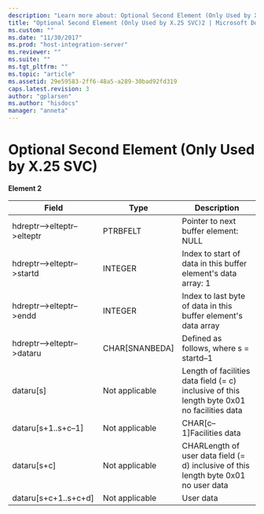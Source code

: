 ```yaml
---
description: "Learn more about: Optional Second Element (Only Used by X.25 SVC)"
title: "Optional Second Element (Only Used by X.25 SVC)2 | Microsoft Docs"
ms.custom: ""
ms.date: "11/30/2017"
ms.prod: "host-integration-server"
ms.reviewer: ""
ms.suite: ""
ms.tgt_pltfrm: ""
ms.topic: "article"
ms.assetid: 29e59583-2ff6-48a5-a289-30bad92fd319
caps.latest.revision: 3
author: "gplarsen"
ms.author: "hisdocs"
manager: "anneta"
---
```

# Optional Second Element (Only Used by X.25 SVC)
**Element 2**  
  
|Field|Type|Description|  
|-----------|----------|-----------------|  
|hdreptr–>elteptr–>elteptr|PTRBFELT|Pointer to next buffer element: NULL|  
|hdreptr–>elteptr–>startd|INTEGER|Index to start of data in this buffer element's data array: 1|  
|hdreptr–>elteptr–>endd|INTEGER|Index to last byte of data in this buffer element's data array|  
|hdreptr–>elteptr–>dataru|CHAR[SNANBEDA]|Defined as follows, where s = startd–1|  
|dataru[s]|Not applicable|Length of facilities data field (= c) inclusive of this length byte 0x01 no facilities data|  
|dataru[s+1..s+c–1]|Not applicable|CHAR[c–1]Facilities data|  
|dataru[s+c]|Not applicable|CHARLength of user data field (= d) inclusive of this length byte 0x01 no user data|  
|dataru[s+c+1..s+c+d]|Not applicable|User data|
